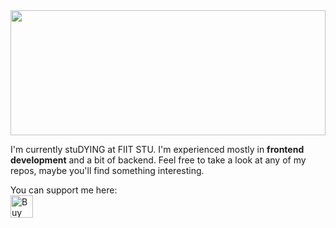 <img src="https://images.unsplash.com/photo-1536560035542-1326fab3a507" height="200" width="100%" style="object-fit: cover;">

I'm currently stuDYING at FIIT STU. I'm experienced mostly in **frontend development** and a bit of backend.
Feel free to take a look at any of my repos, maybe you'll find something interesting.

You can support me here:<br>
<a href='https://ko-fi.com/O5O148PL3' target='_blank'><img height='36' style='border:0px;height:36px;' src='https://cdn.ko-fi.com/cdn/kofi2.png?v=2' border='0' alt='Buy Me a Coffee at ko-fi.com' /></a>
